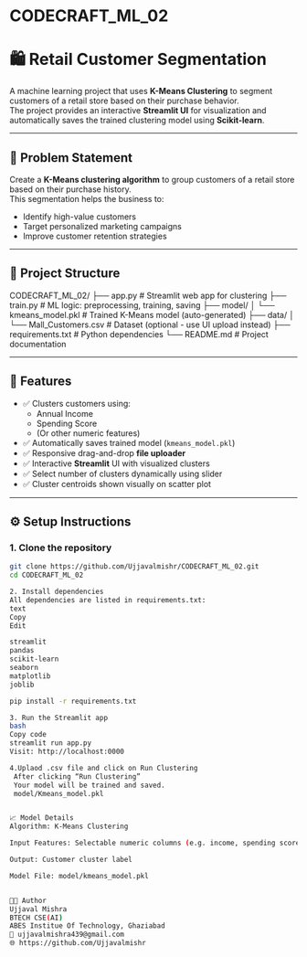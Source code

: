 # CODECRAFT_ML_02

# 🛍️ Retail Customer Segmentation

A machine learning project that uses **K-Means Clustering** to segment customers of a retail store based on their purchase behavior.  
The project provides an interactive **Streamlit UI** for visualization and automatically saves the trained clustering model using **Scikit-learn**.

---

## 🧩 Problem Statement

Create a **K-Means clustering algorithm** to group customers of a retail store based on their purchase history.  
This segmentation helps the business to:

- Identify high-value customers
- Target personalized marketing campaigns
- Improve customer retention strategies

---

## 📂 Project Structure

CODECRAFT_ML_02/
├── app.py # Streamlit web app for clustering
├── train.py # ML logic: preprocessing, training, saving
├── model/
│ └── kmeans_model.pkl # Trained K-Means model (auto-generated)
├── data/
│ └── Mall_Customers.csv # Dataset (optional - use UI upload instead)
├── requirements.txt # Python dependencies
└── README.md # Project documentation


---

## 🚀 Features

- ✅ Clusters customers using:
  - Annual Income
  - Spending Score
  - (Or other numeric features)
- ✅ Automatically saves trained model (`kmeans_model.pkl`)
- ✅ Responsive drag-and-drop **file uploader**
- ✅ Interactive **Streamlit** UI with visualized clusters
- ✅ Select number of clusters dynamically using slider
- ✅ Cluster centroids shown visually on scatter plot

---

## ⚙️ Setup Instructions

### 1. Clone the repository

```bash
git clone https://github.com/Ujjavalmishr/CODECRAFT_ML_02.git
cd CODECRAFT_ML_02

2. Install dependencies
All dependencies are listed in requirements.txt:
text
Copy
Edit

streamlit
pandas
scikit-learn
seaborn
matplotlib
joblib

pip install -r requirements.txt

3. Run the Streamlit app
bash
Copy code
streamlit run app.py
Visit: http://localhost:0000

4.Uplaod .csv file and click on Run Clustering
 After clicking “Run Clustering”
 Your model will be trained and saved.
 model/Kmeans_model.pkl


📈 Model Details
Algorithm: K-Means Clustering

Input Features: Selectable numeric columns (e.g. income, spending score)

Output: Customer cluster label

Model File: model/kmeans_model.pkl


👨‍💻 Author
Ujjaval Mishra
BTECH CSE(AI) 
ABES Institue Of Technology, Ghaziabad
📧 ujjavalmishra439@gmail.com
🌐 https://github.com/Ujjavalmishr